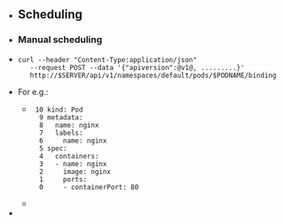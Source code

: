 - ## Scheduling
- ### Manual scheduling
- ```
  curl --header "Content-Type:application/json" 
  	 --request POST --data '{"apiversion":@v1@, .........}'
  	 http://$SERVER/api/v1/namespaces/default/pods/$PODNAME/binding
  
  ```
- For e.g.:
	- ``` 11 apiVersion: v1   
	   10 kind: Pod        
	    9 metadata:        
	    8   name: nginx    
	    7   labels:        
	    6     name: nginx  
	    5 spec:            
	    4   containers:    
	    3   - name: nginx  
	    2     image: nginx 
	    1     ports:       
	    0     - containerPort: 80
	-
-